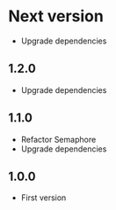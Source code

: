 # Next version
+ Upgrade dependencies

## 1.2.0
+ Upgrade dependencies

## 1.1.0
+ Refactor Semaphore
+ Upgrade dependencies

## 1.0.0
+ First version